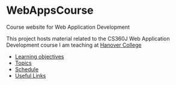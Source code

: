 WebAppsCourse
=============

Course website for Web Application Development

This project hosts material related to the CS360J Web Application Development course I am teaching at [Hanover College](http://www.hanover.edu)

- [Learning objectives](notes/objectives.md)
- [Topics](notes/topics.md)
- [Schedule](notes/schedule.md)
- [Useful Links](notes/links.md)
